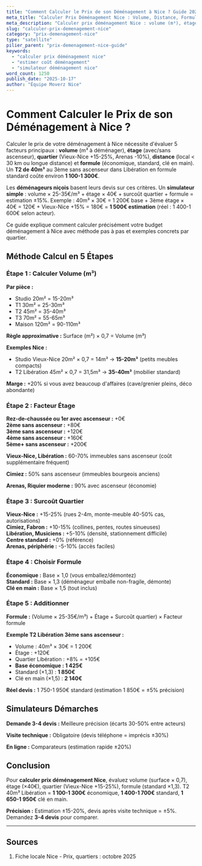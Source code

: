 ```yaml
---
title: "Comment Calculer le Prix de son Déménagement à Nice ? Guide 2025"
meta_title: "Calculer Prix Déménagement Nice : Volume, Distance, Formule"
meta_description: "Calculer prix déménagement Nice : volume (m³), étage, quartier, formule. Studio 400-800€, T2 700-1200€, T3 1000-1800€. Simulateur. Guide."
slug: "calculer-prix-demenagement-nice"
category: "prix-demenagement-nice"
type: "satellite"
pilier_parent: "prix-demenagement-nice-guide"
keywords:
  - "calculer prix déménagement nice"
  - "estimer coût déménagement"
  - "simulateur déménagement nice"
word_count: 1250
publish_date: "2025-10-17"
author: "Équipe Moverz Nice"
---
```


# Comment Calculer le Prix de son Déménagement à Nice ?

Calculer le prix de votre déménagement à Nice nécessite d'évaluer 5 facteurs principaux : **volume** (m³ à déménager), **étage** (avec/sans ascenseur), **quartier** (Vieux-Nice +15-25%, Arenas -10%), **distance** (local < 30 km ou longue distance) et **formule** (économique, standard, clé en main). Un **T2 de 40m³** au 3ème sans ascenseur dans Libération en formule standard coûte environ **1 100-1 300€**.

Les **déménageurs niçois** basent leurs devis sur ces critères. Un **simulateur simple** : volume × 25-35€/m³ + étage × 40€ + surcoût quartier + formule = estimation ±15%. Exemple : 40m³ × 30€ = 1 200€ base + 3ème étage × 40€ = 120€ + Vieux-Nice +15% = 180€ = **1 500€ estimation** (réel : 1 400-1 600€ selon acteur).

Ce guide explique comment calculer précisément votre budget déménagement à Nice avec méthode pas à pas et exemples concrets par quartier.

## Méthode Calcul en 5 Étapes

### Étape 1 : Calculer Volume (m³)

**Par pièce :**
- Studio 20m² = 15-20m³
- T1 30m² = 25-30m³
- T2 45m² = 35-40m³
- T3 70m² = 55-65m³
- Maison 120m² = 90-110m³

**Règle approximative :** Surface (m²) × 0,7 = Volume (m³)

**Exemples Nice :**
- Studio Vieux-Nice 20m² × 0,7 = 14m³ → **15-20m³** (petits meubles compacts)
- T2 Libération 45m² × 0,7 = 31,5m³ → **35-40m³** (mobilier standard)

**Marge :** +20% si vous avez beaucoup d'affaires (cave/grenier pleins, déco abondante)

### Étape 2 : Facteur Étage

**Rez-de-chaussée ou 1er avec ascenseur :** +0€  
**2ème sans ascenseur :** +80€  
**3ème sans ascenseur :** +120€  
**4ème sans ascenseur :** +160€  
**5ème+ sans ascenseur :** +200€

**Vieux-Nice, Libération :** 60-70% immeubles sans ascenseur (coût supplémentaire fréquent)

**Cimiez :** 50% sans ascenseur (immeubles bourgeois anciens)

**Arenas, Riquier moderne :** 90% avec ascenseur (économie)

### Étape 3 : Surcoût Quartier

**Vieux-Nice :** +15-25% (rues 2-4m, monte-meuble 40-50% cas, autorisations)  
**Cimiez, Fabron :** +10-15% (collines, pentes, routes sinueuses)  
**Libération, Musiciens :** +5-10% (densité, stationnement difficile)  
**Centre standard :** +0% (référence)  
**Arenas, périphérie :** -5-10% (accès faciles)

### Étape 4 : Choisir Formule

**Économique :** Base × 1,0 (vous emballez/démontez)  
**Standard :** Base × 1,3 (déménageur emballe non-fragile, démonte)  
**Clé en main :** Base × 1,5 (tout inclus)

### Étape 5 : Additionner

**Formule :** (Volume × 25-35€/m³) + Étage + Surcoût quartier) × Facteur formule

**Exemple T2 Libération 3ème sans ascenseur :**
- Volume : 40m³ × 30€ = 1 200€
- Étage : +120€
- Quartier Libération : +8% = +105€
- **Base économique : 1 425€**
- Standard (×1,3) : **1 850€**
- Clé en main (×1,5) : **2 140€**

**Réel devis :** 1 750-1 950€ standard (estimation 1 850€ = ±5% précision)

## Simulateurs Démarches

**Demande 3-4 devis :** Meilleure précision (écarts 30-50% entre acteurs)

**Visite technique :** Obligatoire (devis téléphone = imprécis ±30%)

**En ligne :** Comparateurs (estimation rapide ±20%)

## Conclusion

Pour **calculer prix déménagement Nice**, évaluez volume (surface × 0,7), étage (×40€), quartier (Vieux-Nice +15-25%), formule (standard ×1,3). T2 40m³ Libération = **1 100-1 300€** économique, **1 400-1 700€** standard, **1 650-1 950€** clé en main.

**Précision :** Estimation ±15-20%, devis après visite technique = ±5%. Demandez **3-4 devis** pour comparer.

---

## Sources

1. Fiche locale Nice - Prix, quartiers : octobre 2025


